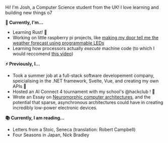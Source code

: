 Hi! I'm Josh, a Computer Science student from the UK! I love learning and building new things o7

**👀 Currently, I'm...**
- Learning Rust! 🦀
- Working on little raspberry pi projects, like [making my door tell me the weather forecast using programmable LEDs](https://github.com/JoshdRod/LED-Weather-Tracker) 
- Learning how processors actually *execute* machine code (to which I would reccomend [this video](https://www.youtube.com/watch?v=zS9ngvUQPNM))

**⚡️ Previously, I...** 
- Took a summer job at a full-stack software developement company, speicialising in the .NET framework, Svelte, Vue, and creating my own APIs 🔌
- Hosted an AI Connect 4 tournament with my school's @hackclub ! 🚩
- Wrote an Essay on [Neuromorphic computer architectures](https://www.youtube.com/watch?v=6Dcs6fQglRA&t=446s), and the potential that sparse, asynchronous architectures could have in creating incredibly low-power electronic devices.

**📚 Currently, I am reading...**
- Letters from a Stoic, Seneca (translation: Robert Campbell)
- Four Seasons in Japan, Nick Bradley 
<!---
JoshdRod/JoshdRod is a ✨ special ✨ repository because its `README.md` (this file) appears on your GitHub profile.
You can click the Preview link to take a look at your changes.
--->
